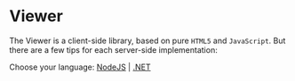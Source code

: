 # Viewer

The Viewer is a client-side library, based on pure `HTML5` and `JavaScript`. But there are a few tips for each server-side implementation: 

Choose your language: [NodeJS](viewer/3legged/nodejs) | [.NET](viewer/3legged/net)

